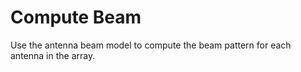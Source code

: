 # Compute Beam

Use the antenna beam model to compute the beam pattern for each antenna in the array.